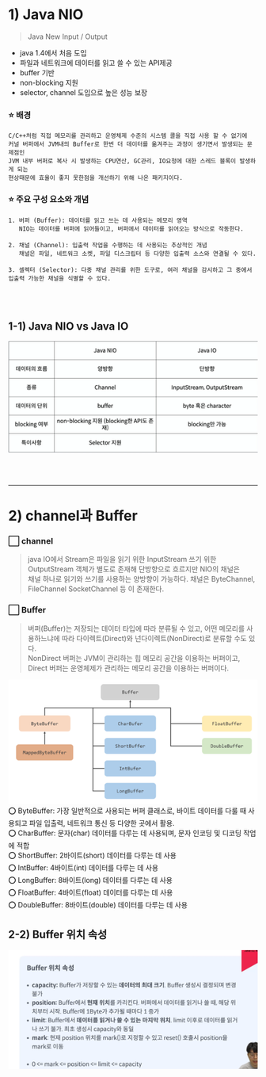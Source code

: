 # 1) Java NIO
> Java New Input / Output
- java 1.4에서 처음 도입
- 파일과 네트워크에 데이터를 읽고 쓸 수 있는 API제공
- buffer 기반
- non-blocking 지원
- selector, channel 도입으로 높은 성능 보장


### ⭐️ 배경
```
C/C++처럼 직접 메모리를 관리하고 운영체제 수준의 시스템 콜을 직접 사용 할 수 없기에 
커널 버퍼에서 JVM내의 Buffer로 한번 더 데이터를 옮겨주는 과정이 생기면서 발생되는 문제점인 
JVM 내부 버퍼로 복사 시 발생하는 CPU연산, GC관리, IO요청에 대한 스레드 블록이 발생하게 되는
현상때문에 효율이 좋지 못한점을 개선하기 위해 나온 패키지이다.
```


### ⭐️ 주요 구성 요소와 개념
```
1. 버퍼 (Buffer): 데이터를 읽고 쓰는 데 사용되는 메모리 영역
   NIO는 데이터를 버퍼에 읽어들이고, 버퍼에서 데이터를 읽어오는 방식으로 작동한다.

2. 채널 (Channel): 입출력 작업을 수행하는 데 사용되는 추상적인 개념
   채널은 파일, 네트워크 소켓, 파일 디스크립터 등 다양한 입출력 소스와 연결될 수 있다.

3. 셀렉터 (Selector): 다중 채널 관리를 위한 도구로, 여러 채널을 감시하고 그 중에서 입출력 가능한 채널을 식별할 수 있다.
```


<br>
<br>


## 1-1) Java NIO vs Java IO
![img.png](img.png)
  
<br>
<br>

--- 

# 2) channel과 Buffer
### ⬜️ channel
> java IO에서 Stream은 파일을 읽기 위한 InputStream 쓰기 위한 OutputStream 객체가 별도로 존재해 단방향으로 흐르지만 NIO의 채널은  
> 채널 하나로 읽기와 쓰기를 사용하는 양방향이 가능하다. 채널은 ByteChannel, FileChannel SocketChannel 등 이 존재한다.  


### ⬜️ Buffer  
> 버퍼(Buffer)는 저장되는 데이터 타입에 따라 분류될 수 있고, 어떤 메모리를 사용하느냐에 따라 다이렉트(Direct)와 넌다이렉트(NonDirect)로 분류할 수도 있다.    
> NonDirect 버퍼는 JVM이 관리하는 힙 메모리 공간을 이용하는 버퍼이고, Direct 버퍼는 운영체제가 관리하는 메모리 공간을 이용하는 버퍼이다.  

![img_1.png](img_1.png)  
⭕️ ByteBuffer: 가장 일반적으로 사용되는 버퍼 클래스로, 바이트 데이터를 다룰 때 사용되고 파일 입출력, 네트워크 통신 등 다양한 곳에서 활용.    
⭕️ CharBuffer: 문자(char) 데이터를 다루는 데 사용되며, 문자 인코딩 및 디코딩 작업에 적합  
⭕️ ShortBuffer: 2바이트(short) 데이터를 다루는 데 사용  
⭕️️ IntBuffer: 4바이트(int) 데이터를 다루는 데 사용  
⭕️ LongBuffer: 8바이트(long) 데이터를 다루는 데 사용    
⭕️ FloatBuffer: 4바이트(float) 데이터를 다루는 데 사용    
⭕️ DoubleBuffer: 8바이트(double) 데이터를 다루는 데 사용

## 2-2) Buffer 위치 속성
![img_4.png](img_4.png) 